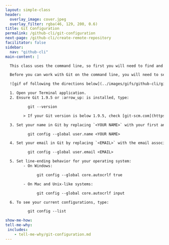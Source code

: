 ```yaml
---
layout: simple-class
header:
  overlay_image: cover.jpeg
  overlay_filter: rgba(46, 129, 200, 0.6)
title: Git Configuration
permalink: /github-cli/git-configuration
next-page: /github-cli/create-remote-repository
facilitator: false
sidebar:
  nav: "github-cli"
main-content: |

  This class uses the command line, so first you will need to find and open your terminal. For Windows, we recommend using [**Git Shell** or **Git Bash**](https://git-scm.com/download/windows). For Mac or Linux, your default Terminal will work.

  Before you can work with Git on the command line, you will need to set some basic configurations.

  ![gif of following the directions below](../images/gifs/github-cli/git-configuration.gif)

  1. Open your Terminal application.
  2. Ensure Git 1.9.5 or :arrow_up: is installed, type:

          git --version

        > If your Git version is below 1.9.5, check [git-scm.com](https://git-scm.com/) to download the latest version.

  3. Set your name in Git by replacing `<YOUR NAME>` with your first and last name:

          git config --global user.name <YOUR NAME>

  4. Set your email in Git by replacing `<EMAIL>` with the email associated with your GitHub account.

          git config --global user.email <EMAIL>

  5. Set line-ending behavior for your operating system:
        - On Windows:

              git config --global core.autocrlf true

        - On Mac and Unix-like systems:

              git config --global core.autocrlf input

  6. To see your current configurations, type:

          git config --list

show-me-how:
tell-me-why:
 includes:
    - tell-me-why/git-configuration.md
---
```

